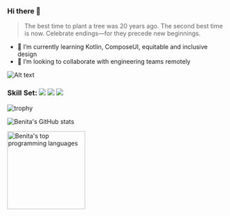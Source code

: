 ### Hi there 👋
<!--
**chipy1209/chipy1209** is a ✨ _special_ ✨ repository because its `README.md` (this file) appears on your GitHub profile.
-->

> The best time to plant a tree was 20 years ago.
> The second best time is now.
> Celebrate endings—for they precede new beginnings.

- 🌱 I’m currently learning Kotlin, ComposeUI, equitable and inclusive design
- 👯 I’m looking to collaborate with engineering teams remotely

![Alt text](https://media.giphy.com/media/donuvmEKiVdWE/giphy.gif)

### Skill Set:  [![](https://img.shields.io/badge/-Html5-orange)]()   [![](https://img.shields.io/badge/-CSS3-blue)]() [![](https://img.shields.io/badge/-JavaScript-yellow)]() 

![trophy](https://github-profile-trophy.vercel.app/?username=chipy1209&theme=gruvbox&margin-w=20&margin-h=10)

![Benita's GitHub stats](https://github-readme-stats.vercel.app/api?username=chipy1209&theme=buefy&show_icons=true)

<div>
<a href="https://github.com/chipy1209">
  <img align="center" src="https://github-readme-stats.vercel.app/api/top-langs/?username=chipy1209&layout=compact" style="height:180px" alt=" Benita's top programming languages"/>
</a>
